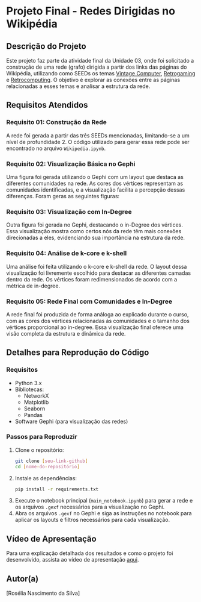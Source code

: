 
# Projeto Final - Redes Dirigidas no Wikipédia

## Descrição do Projeto
Este projeto faz parte da atividade final da Unidade 03, onde foi solicitado a construção de uma rede (grafo) dirigida a partir dos links das páginas do Wikipédia, utilizando como SEEDs os temas [Vintage Computer](https://en.wikipedia.org/wiki/Vintage_computer), [Retrogaming](https://en.wikipedia.org/wiki/Retrogaming) e [Retrocomputing](https://en.wikipedia.org/wiki/Retrocomputing). O objetivo é explorar as conexões entre as páginas relacionadas a esses temas e analisar a estrutura da rede.

## Requisitos Atendidos

### Requisito 01: Construção da Rede
A rede foi gerada a partir das três SEEDs mencionadas, limitando-se a um nível de profundidade 2. O código utilizado para gerar essa rede pode ser encontrado no arquivo `Wikipedia.ipynb`.

### Requisito 02: Visualização Básica no Gephi
Uma figura foi gerada utilizando o Gephi com um layout que destaca as diferentes comunidades na rede. As cores dos vértices representam as comunidades identificadas, e a visualização facilita a percepção dessas diferenças.
Foram geras as seguintes figuras:

### Requisito 03: Visualização com In-Degree
Outra figura foi gerada no Gephi, destacando o in-Degree dos vértices. Essa visualização mostra como certos nós da rede têm mais conexões direcionadas a eles, evidenciando sua importância na estrutura da rede.

### Requisito 04: Análise de k-core e k-shell
Uma análise foi feita utilizando o k-core e k-shell da rede. O layout dessa visualização foi livremente escolhido para destacar as diferentes camadas dentro da rede. Os vértices foram redimensionados de acordo com a métrica de in-degree.

### Requisito 05: Rede Final com Comunidades e In-Degree
A rede final foi produzida de forma análoga ao explicado durante o curso, com as cores dos vértices relacionadas às comunidades e o tamanho dos vértices proporcional ao in-degree. Essa visualização final oferece uma visão completa da estrutura e dinâmica da rede.

## Detalhes para Reprodução do Código

### Requisitos
- Python 3.x
- Bibliotecas:
  - NetworkX
  - Matplotlib
  - Seaborn
  - Pandas
- Software Gephi (para visualização das redes)

### Passos para Reproduzir
1. Clone o repositório:
   ```bash
   git clone [seu-link-github]
   cd [nome-do-repositório]
   ```
2. Instale as dependências:
   ```bash
   pip install -r requirements.txt
   ```
3. Execute o notebook principal (`main_notebook.ipynb`) para gerar a rede e os arquivos `.gexf` necessários para a visualização no Gephi.
4. Abra os arquivos `.gexf` no Gephi e siga as instruções no notebook para aplicar os layouts e filtros necessários para cada visualização.

## Vídeo de Apresentação
Para uma explicação detalhada dos resultados e como o projeto foi desenvolvido, assista ao vídeo de apresentação [aqui](https://loom.com/your-video-link).

## Autor(a)
[Rosélia Nascimento da Silva]
